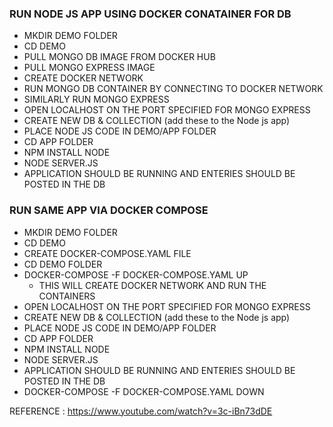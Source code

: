 ### RUN NODE JS APP USING DOCKER CONATAINER FOR DB
- MKDIR DEMO FOLDER
- CD DEMO 
- PULL MONGO DB IMAGE FROM DOCKER HUB
- PULL MONGO EXPRESS IMAGE
- CREATE DOCKER NETWORK
- RUN MONGO DB CONTAINER BY CONNECTING TO DOCKER NETWORK
- SIMILARLY RUN MONGO EXPRESS
- OPEN LOCALHOST ON THE PORT SPECIFIED FOR MONGO EXPRESS
- CREATE NEW DB & COLLECTION (add these to the Node js app)
- PLACE NODE JS CODE IN DEMO/APP FOLDER
- CD APP FOLDER
- NPM INSTALL NODE
- NODE SERVER.JS 
- APPLICATION SHOULD BE RUNNING AND ENTERIES SHOULD BE POSTED IN THE DB


### RUN SAME APP VIA DOCKER COMPOSE
- MKDIR DEMO FOLDER
- CD DEMO 
- CREATE DOCKER-COMPOSE.YAML FILE
- CD DEMO FOLDER
- DOCKER-COMPOSE -F DOCKER-COMPOSE.YAML UP
  - THIS WILL CREATE DOCKER NETWORK AND RUN THE CONTAINERS
- OPEN LOCALHOST ON THE PORT SPECIFIED FOR MONGO EXPRESS
- CREATE NEW DB & COLLECTION (add these to the Node js app)
- PLACE NODE JS CODE IN DEMO/APP FOLDER
- CD APP FOLDER
- NPM INSTALL NODE
- NODE SERVER.JS 
- APPLICATION SHOULD BE RUNNING AND ENTERIES SHOULD BE POSTED IN THE DB
- DOCKER-COMPOSE -F DOCKER-COMPOSE.YAML DOWN

REFERENCE : https://www.youtube.com/watch?v=3c-iBn73dDE
